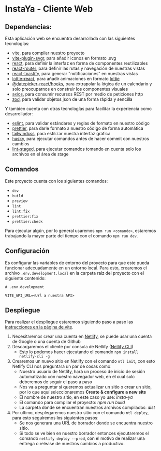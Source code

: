 # InstaYa - Cliente Web

## Dependencias:

Esta aplicación web se encuentra desarrollada con las siguientes tecnologías:

- [vite](https://www.npmjs.com/package/vite), para compilar nuestro proyecto
- [vite-plugin-svgr](https://www.npmjs.com/package/vite-plugin-svgr), para añadir iconos en formato .svg
- [react](https://www.npmjs.com/package/react), para definir la interfaz en forma de componentes reutilizables
- [react-router](https://www.npmjs.com/package/react-router-dom), para definir las rutas y navegación de nuestras vistas
- [react-toastify](https://www.npmjs.com/package/react-toastify), para generar "notificaciones" en nuestras vistas
- [lottie-react](https://www.npmjs.com/package/lottie-react), para añadir animaciones en formato [lottie](https://airbnb.design/lottie/)
- [@datepicker-react/hooks](https://www.npmjs.com/package/@datepicker-react/hooks), para extrapolar la lógica de un calendario y solo preocuparnos en construir los componentes visuales
- [axios](https://www.npmjs.com/package/axios), para consumir recursos REST por medio de peticiones http
- [zod](https://www.npmjs.com/package/zod), para validar objetos json de una forma rápida y sencilla

Y tambien cuenta con otras tecnologías para facilitar la experiencia como desarrollador:

- [eslint](), para validar estándares y reglas de formato en nuestro código
- [prettier](), para darle formato a nuestro código de forma automática
- [tailwindcss](), para estilizar nuestra interfaz gráfica
- [husky](), para ejecutar comandos antes de hacer commit con nuestros cambios
- [lint-staged](), para ejecutar comandos tomando en cuenta solo los archivos en el área de stage

## Comandos

Este proyecto cuenta con los siguientes comandos:

- `dev`
- `build`
- `preview`
- `lint`
- `lint:fix`
- `prettier:fix`
- `prettier:check`

Para ejecutar algún, por lo general usaremos `npm run <comando>`, estaremos trabajando la mayor parte del tiempo con el comando `npm run dev`.

## Configuración

Es configurar las variables de entorno del proyecto para que este pueda funcionar adecuadamente en un entorno local. Para esto, crearemos el archivo `.env.development.local` en la carpeta raíz del proyecto con el siguiente contenido:

```env
# .env.development

VITE_API_URL=<Url a nuestra API>
```

## Despliegue

Para realizar el despliegue estaremos siguiendo paso a paso las [instrucciones en la página de vite](https://vitejs.dev/guide/static-deploy.html#netlify).

1. Necesitaremos crear una cuenta en [Netlify](https://www.netlify.com/), se puede usar una cuenta de Google o una cuenta de Github
2. Descargaremos el cliente por consola de Netlify ([Netlify CLI](https://cli.netlify.com/))
   - Esto lo podemos hacer ejecutando el comando `npm install netlify-cli -g`
3. Crearemos un nuevo sitio en Netlify con el comando `ntl init`, con esto Netlify CLI nos preguntara un par de cosas como:
   - Nuestro usuario de Netlify, hará un proceso de inicio de sesión automatizado con nuestro navegador web, en el cual solo deberemos de seguir el paso a paso
   - Nos va a preguntar si queremos actualizar un sitio o crear un sitio, por lo que aquí seleccionaremos **Create & configure a new site**
   - El nombre de nuestro sitio, en este caso yo use: _insta-ya_
   - El comando para compilar el proyecto: _npm run build_
   - La carpeta donde se encuentran nuestros archivos compilados: _dist_
4. Por ultimo, desplegaremos nuestro sitio con el comando `ntl deploy`, para esto seguiremos los siguientes pasos:
   - Se nos generara una URL de borrador donde se encuentra nuestro sitio.
   - Si todo se ve bien en nuestro borrador entonces ejecutaremos el comando `netlify deploy --prod`, con el motivo de realizar una entrega o release de nuestros cambios a productivo.
